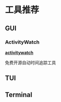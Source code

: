 # 工具推荐

## GUI

### ActivityWatch

**[activitywatch](https://github.com/ActivityWatch/activitywatch)**

免费开源自动时间追踪工具


## TUI



## Terminal

